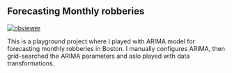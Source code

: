 ## Forecasting Monthly robberies
[![nbviewer](https://raw.githubusercontent.com/jupyter/design/master/logos/Badges/nbviewer_badge.svg)](https://nbviewer.jupyter.org/github/jithendrabsy/Side-Projects/blob/main/mini-projects/forecasting-MonthlyRobberies/forecasting_monthly_robberies_boston.ipynb)

This is a playground project where I played with ARIMA model for forecasting monthly robberies in Boston.
I manually configures ARIMA, then grid-searched the ARIMA parameters and aslo played with data transformations.

